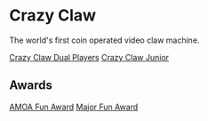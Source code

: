 # Crazy Claw

The world's first coin operated video claw machine.

[Crazy Claw Dual Players](projects/crazy_claw_original/2-players-machine_1_orig.jpg)
[Crazy Claw Junior](projects/crazy_claw_original/jr-machine_2_orig.jpg)

## Awards

[AMOA Fun Award](projects/crazy_claw_original/amoa.jpg)
[Major Fun Award](projects/crazy_claw_original/major_fun_award.jpg)
